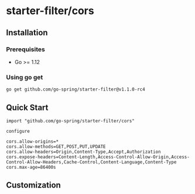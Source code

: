 # starter-filter/cors

## Installation

### Prerequisites

- Go >= 1.12

### Using go get

```
go get github.com/go-spring/starter-filter@v1.1.0-rc4
```

## Quick Start

```
import "github.com/go-spring/starter-filter/cors"
```

`configure`

```
cors.allow-origins=*
cors.allow-methods=GET,POST,PUT,UPDATE
cors.allow-headers=Origin,Content-Type,Accept,Authorization
cors.expose-headers=Content-Length,Access-Control-Allow-Origin,Access-Control-Allow-Headers,Cache-Control,Content-Language,Content-Type
cors.max-age=86400s
```

## Customization

